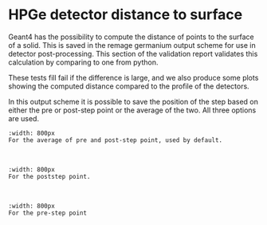 # HPGe detector distance to surface

Geant4 has the possibility to compute the distance of points to the surface of a
solid. This is saved in the remage germanium output scheme for use in detector
post-processing. This section of the validation report validates this
calculation by comparing to one from python.

These tests fill fail if the difference is large, and we also produce some plots
showing the computed distance compared to the profile of the detectors.

In this output scheme it is possible to save the position of the step based on
either the pre or post-step point or the average of the two. All three options
are used.

```{figure} ./_img/distances/distance-ge-average.output.png
:width: 800px
For the average of pre and post-step point, used by default.
```

&nbsp;

```{figure} ./_img/distances/distance-ge-poststep.output.png
:width: 800px
For the poststep point.
```

&nbsp;

```{figure} ./_img/distances/distance-ge-prestep.output.png
:width: 800px
For the pre-step point
```
